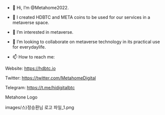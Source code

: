 - 👋 Hi, I’m @Metahome2022.
  
- 👀 I created HDBTC and META coins to be used for our services in a metaverse space.
  
- 🌱 I’m interested in metaverse.
  
- 💞️ I’m looking to collaborate on metaverse technology in its practical use for everydaylife.
  
- 📫 How to reach me:
  
Website: https://hdbtc.io

Twitter: https://twitter.com/MetahomeDigital

Telegram: https://t.me/hidigitalbtc

Metahone Logo

images/스)정승환님 로고 파일_1.png

<!---
Metahome2022/Metahome2022 is a ✨ special ✨ repository because its `README.md` (this file) appears on your GitHub profile.
You can click the Preview link to take a look at your changes.
--->
